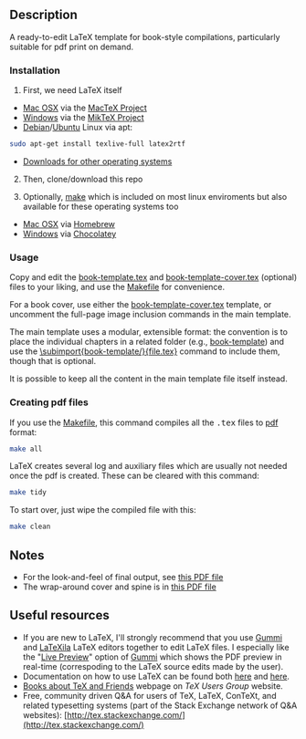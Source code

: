 ## Description
A ready-to-edit LaTeX template for book-style compilations, particularly suitable for pdf print on demand.

### Installation

1. First, we need LaTeX itself

  - [Mac OSX](https://www.apple.com/macosx) via the [MacTeX Project](https://www.tug.org/mactex/)
  - [Windows](https://microsoft.com/windows) via the [MikTeX Project](https://miktex.org/download)
  - [Debian](http://www.debian.org/)/[Ubuntu](https://www.ubuntu.com/) Linux via apt:
  ```sh
sudo apt-get install texlive-full latex2rtf
```
  - [Downloads for other operating systems](http://latex-project.org/ftp.html)

2. Then, clone/download this repo

3. Optionally, [make](https://www.gnu.org/software/make/) which is included on most linux enviroments but also available for these operating systems too

  - [Mac OSX](https://www.apple.com/macosx) via [Homebrew](https://formulae.brew.sh/formula/make)
  - [Windows](https://microsoft.com/windows) via [Chocolatey](https://chocolatey.org/packages/make)

### Usage

Copy and edit the [book-template.tex](book-template.tex) and [book-template-cover.tex](book-template.tex) (optional) files to your liking, and use the [Makefile](Makefile) for convenience.

For a book cover, use either the [book-template-cover.tex](book-template-cover.tex) template, or uncomment the full-page image inclusion commands in the main template.

The main template uses a modular, extensible format: the convention is to place the individual chapters in a related folder (e.g., [book-template](book-template)) and use the [\subimport{book-template/}{file.tex}](https://ctan.org/pkg/import) command to include them, though that is optional.

It is possible to keep all the content in the main template file itself instead.

### Creating pdf files

If you use the [Makefile](Makefile), this command compiles all the <tt>.tex</tt> files to [pdf](http://en.wikipedia.org/wiki/Portable_Document_Format) format:

```sh
make all
```

LaTeX creates several log and auxiliary files which are usually not needed once the pdf is created. These can be cleared with this command:

```sh
make tidy
```

To start over, just wipe the compiled file with this:

```sh
make clean
```

## Notes

* For the look-and-feel of final output, see [this PDF file](book-template.pdf)
* The wrap-around cover and spine is in [this PDF file](book-template-cover.pdf)

## Useful resources
* If you are new to LaTeX, I'll strongly recommend that you use [Gummi](http://gummi.midnightcoding.org/) and [LaTeXila](http://projects.gnome.org/latexila/) LaTeX editors together to edit LaTeX files. I especially like the "[Live Preview](http://dev.midnightcoding.org/attachments/download/241/gummi060-1.png)" option of [Gummi](http://gummi.midnightcoding.org/) which shows the PDF preview in real-time (correspoding to the LaTeX source edits made by the user).
* Documentation on how to use LaTeX can be found both [here](http://latex-project.org/guides/) and [here](https://en.wikibooks.org/wiki/LaTeX).
* [Books about TeX and Friends](http://www.tug.org/books/) webpage on _TeX Users Group_ website.
* Free, community driven Q&A for users of TeX, LaTeX, ConTeXt, and related typesetting systems (part of the Stack Exchange network of Q&A websites): [http://tex.stackexchange.com/](http://tex.stackexchange.com/)
